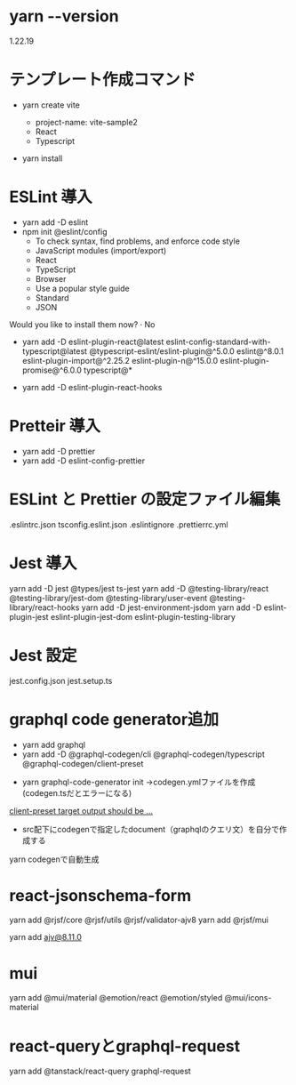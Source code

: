 # yarn --version

1.22.19

# テンプレート作成コマンド

- yarn create vite

  - project-name: vite-sample2
  - React
  - Typescript

- yarn install

# ESLint 導入

- yarn add -D eslint
- npm init @eslint/config
  - To check syntax, find problems, and enforce code style
  - JavaScript modules (import/export)
  - React
  - TypeScript
  - Browser
  - Use a popular style guide
  - Standard
  - JSON

Would you like to install them now? · No

- yarn add -D eslint-plugin-react@latest eslint-config-standard-with-typescript@latest @typescript-eslint/eslint-plugin@^5.0.0 eslint@^8.0.1 eslint-plugin-import@^2.25.2 eslint-plugin-n@^15.0.0 eslint-plugin-promise@^6.0.0 typescript@\*

- yarn add -D eslint-plugin-react-hooks

# Pretteir 導入

- yarn add -D prettier
- yarn add -D eslint-config-prettier

# ESLint と Prettier の設定ファイル編集

.eslintrc.json
tsconfig.eslint.json
.eslintignore
.prettierrc.yml

# Jest 導入

yarn add -D jest @types/jest ts-jest
yarn add -D @testing-library/react @testing-library/jest-dom @testing-library/user-event @testing-library/react-hooks
yarn add -D jest-environment-jsdom
yarn add -D eslint-plugin-jest eslint-plugin-jest-dom eslint-plugin-testing-library

# Jest 設定

jest.config.json
jest.setup.ts


# graphql code generator追加

- yarn add graphql
- yarn add -D @graphql-codegen/cli @graphql-codegen/typescript @graphql-codegen/client-preset

<!-- @graphql-codegen/typescript-resolvers @graphql-codegen/typescript-react-query @graphql-codegen/typescript-operations  -->

- yarn graphql-code-generator init
→codegen.ymlファイルを作成(codegen.tsだとエラーになる)

[client-preset target output should be ...](https://github.com/dotansimha/graphql-code-generator/discussions/8684)


- src配下にcodegenで指定したdocument（graphqlのクエリ文）を自分で作成する

yarn codegenで自動生成


# react-jsonschema-form
yarn add @rjsf/core @rjsf/utils @rjsf/validator-ajv8
yarn add @rjsf/mui
<!-- 依存の関係でバージョン固定 -->
yarn add ajv@8.11.0

# mui
yarn add @mui/material @emotion/react @emotion/styled @mui/icons-material

# react-queryとgraphql-request

yarn add @tanstack/react-query graphql-request